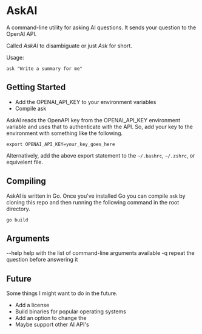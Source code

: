 # AskAI

A command-line utility for asking AI questions.  It sends your question to the OpenAI API.

Called _AskAI_ to disambiguate or just _Ask_ for short.

Usage:
```
ask "Write a summary for me"
```


## Getting Started

- Add the OPENAI_API_KEY to your environment variables
- Compile ask

AskAI reads the OpenAPI key from the OPENAI_API_KEY environment variable and uses that to authenticate with the API. So, add your key to the environment with something like the following.

```
export OPENAI_API_KEY=your_key_goes_here
```

Alternatively, add the above export statement to the `~/.bashrc`, `~/.zshrc`, or equivelent file.


## Compiling

AskAI is written in Go. Once you've installed Go you can compile `ask` by cloning this repo and then running the following command in the root directory.

```
go build
```


## Arguments

--help  help with the list of command-line arguments available
-q      repeat the question before answering it


## Future

Some things I might want to do in the future.

- Add a license
- Build binaries for popular operating systems
- Add an option to change the 
- Maybe support other AI API's
